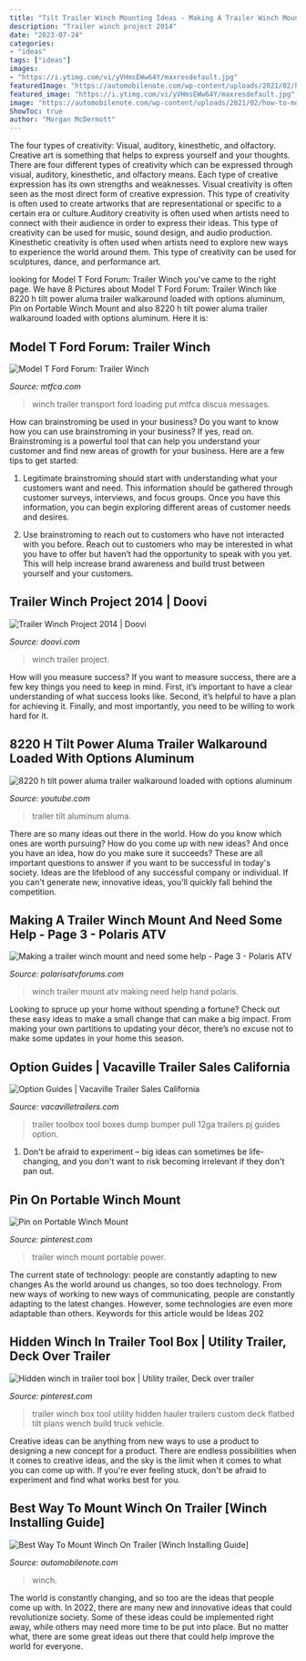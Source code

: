 ```yaml
---
title: "Tilt Trailer Winch Mounting Ideas - Making A Trailer Winch Mount And Need Some Help"
description: "Trailer winch project 2014"
date: "2023-07-24"
categories:
- "ideas"
tags: ["ideas"]
images:
- "https://i.ytimg.com/vi/yVHmsEWw64Y/maxresdefault.jpg"
featuredImage: "https://automobilenote.com/wp-content/uploads/2021/02/how-to-mount-a-winch-on-a-trailer-768x369.jpg"
featured_image: "https://i.ytimg.com/vi/yVHmsEWw64Y/maxresdefault.jpg"
image: "https://automobilenote.com/wp-content/uploads/2021/02/how-to-mount-a-winch-on-a-trailer-768x369.jpg"
ShowToc: true
author: "Morgan McDermott"
---
```



The four types of creativity: Visual, auditory, kinesthetic, and olfactory.
Creative art is something that helps to express yourself and your thoughts. There are four different types of creativity which can be expressed through visual, auditory, kinesthetic, and olfactory means. Each type of creative expression has its own strengths and weaknesses. Visual creativity is often seen as the most direct form of creative expression. This type of creativity is often used to create artworks that are representational or specific to a certain era or culture.Auditory creativity is often used when artists need to connect with their audience in order to express their ideas. This type of creativity can be used for music, sound design, and audio production. Kinesthetic creativity is often used when artists need to explore new ways to experience the world around them. This type of creativity can be used for sculptures, dance, and performance art.

	

		
looking for Model T Ford Forum: Trailer Winch you've came to the right page. We have 8 Pictures about Model T Ford Forum: Trailer Winch like 8220 h tilt power aluma trailer walkaround loaded with options aluminum, Pin on Portable Winch Mount and also 8220 h tilt power aluma trailer walkaround loaded with options aluminum. Here it is:
		
    
## Model T Ford Forum: Trailer Winch

<img loading=lazy src="http://www.mtfca.com/discus/messages/179374/241086.jpg" onerror="this.onerror=null;this.src='https://tse1.mm.bing.net/th?id=OIP.h173Y2UWZPSrSrmfzFNSuwHaFj&amp;pid=15.1';" alt="Model T Ford Forum: Trailer Winch">

_Source: mtfca.com_

>winch trailer transport ford loading put mtfca discus messages. 

	

How can brainstroming be used in your business?
Do you want to know how you can use brainstroming in your business? If yes, read on. Brainstroming is a powerful tool that can help you understand your customer and find new areas of growth for your business. Here are a few tips to get started:
1. Legitimate brainstroming should start with understanding what your customers want and need. This information should be gathered through customer surveys, interviews, and focus groups. Once you have this information, you can begin exploring different areas of customer needs and desires.

2. Use brainstroming to reach out to customers who have not interacted with you before. Reach out to customers who may be interested in what you have to offer but haven’t had the opportunity to speak with you yet. This will help increase brand awareness and build trust between yourself and your customers.


    
## Trailer Winch Project 2014 | Doovi

<img loading=lazy src="https://i.ytimg.com/vi/PbitXiTedY4/maxresdefault.jpg" onerror="this.onerror=null;this.src='https://tse3.mm.bing.net/th?id=OIP.6TNcqpQLAidVhsl3WV1N4QHaEK&amp;pid=15.1';" alt="Trailer Winch Project 2014 | Doovi">

_Source: doovi.com_

>winch trailer project. 

	

How will you measure success?
If you want to measure success, there are a few key things you need to keep in mind. First, it’s important to have a clear understanding of what success looks like. Second, it’s helpful to have a plan for achieving it. Finally, and most importantly, you need to be willing to work hard for it.

    
## 8220 H Tilt Power Aluma Trailer Walkaround Loaded With Options Aluminum

<img loading=lazy src="https://i.ytimg.com/vi/yVHmsEWw64Y/maxresdefault.jpg" onerror="this.onerror=null;this.src='https://tse3.mm.bing.net/th?id=OIP.wvPxkyXMhDvFJj28arrd5gHaEK&amp;pid=15.1';" alt="8220 h tilt power aluma trailer walkaround loaded with options aluminum">

_Source: youtube.com_

>trailer tilt aluminum aluma. 

	

There are so many ideas out there in the world. How do you know which ones are worth pursuing? How do you come up with new ideas? And once you have an idea, how do you make sure it succeeds? These are all important questions to answer if you want to be successful in today's society. Ideas are the lifeblood of any successful company or individual. If you can't generate new, innovative ideas, you'll quickly fall behind the competition.

    
## Making A Trailer Winch Mount And Need Some Help - Page 3 - Polaris ATV

<img loading=lazy src="http://www.polarisatvforums.com/forums/attachments/atv-general-discussion/11438d1364656008-making-trailer-winch-mount-need-some-help-img-20130328-00087.jpg" onerror="this.onerror=null;this.src='https://tse2.mm.bing.net/th?id=OIP.QeWr_b8P-ilttH5gVXkmyAHaFj&amp;pid=15.1';" alt="Making a trailer winch mount and need some help - Page 3 - Polaris ATV">

_Source: polarisatvforums.com_

>winch trailer mount atv making need help hand polaris. 

	

Looking to spruce up your home without spending a fortune? Check out these easy ideas to make a small change that can make a big impact. From making your own partitions to updating your décor, there’s no excuse not to make some updates in your home this season.

    
## Option Guides | Vacaville Trailer Sales California

<img loading=lazy src="https://www.vacavilletrailers.com/fckimages/page/option-guides/Bumper-Pull-Dump-Trailer-Toolbox-12ga.jpg" onerror="this.onerror=null;this.src='https://tse1.mm.bing.net/th?id=OIP.NxezoAZkonbWkaFyuFPLzwHaE7&amp;pid=15.1';" alt="Option Guides | Vacaville Trailer Sales California">

_Source: vacavilletrailers.com_

>trailer toolbox tool boxes dump bumper pull 12ga trailers pj guides option. 

	

1. Don't be afraid to experiment – big ideas can sometimes be life-changing, and you don't want to risk becoming irrelevant if they don't pan out.

    
## Pin On Portable Winch Mount

<img loading=lazy src="https://i.pinimg.com/originals/92/8a/30/928a3058bb1de8098bd4364d2365070d.jpg" onerror="this.onerror=null;this.src='https://tse1.mm.bing.net/th?id=OIP.pUVIoeEMBlGN_zUDBwjvmwHaFj&amp;pid=15.1';" alt="Pin on Portable Winch Mount">

_Source: pinterest.com_

>trailer winch mount portable power. 

	

The current state of technology: people are constantly adapting to new changes
As the world around us changes, so too does technology. From new ways of working to new ways of communicating, people are constantly adapting to the latest changes. However, some technologies are even more adaptable than others. Keywords for this article would be Ideas 202
    
## Hidden Winch In Trailer Tool Box | Utility Trailer, Deck Over Trailer

<img loading=lazy src="https://i.pinimg.com/originals/00/3d/f0/003df0a569970e9866e828fcc5e86d29.jpg" onerror="this.onerror=null;this.src='https://tse3.mm.bing.net/th?id=OIP.Wmy52O9BPjIJCVrqUP6_4AHaFj&amp;pid=15.1';" alt="Hidden winch in trailer tool box | Utility trailer, Deck over trailer">

_Source: pinterest.com_

>trailer winch box tool utility hidden hauler trailers custom deck flatbed tilt plans wench build truck vehicle. 

	

Creative ideas can be anything from new ways to use a product to designing a new concept for a product. There are endless possibilities when it comes to creative ideas, and the sky is the limit when it comes to what you can come up with. If you're ever feeling stuck, don't be afraid to experiment and find what works best for you.

    
## Best Way To Mount Winch On Trailer [Winch Installing Guide]

<img loading=lazy src="https://automobilenote.com/wp-content/uploads/2021/02/how-to-mount-a-winch-on-a-trailer-768x369.jpg" onerror="this.onerror=null;this.src='https://tse1.mm.bing.net/th?id=OIP.FrIyEcQ_sozWf3XEgu0zgwHaDj&amp;pid=15.1';" alt="Best Way To Mount Winch On Trailer [Winch Installing Guide]">

_Source: automobilenote.com_

>winch. 

	

The world is constantly changing, and so too are the ideas that people come up with. In 2022, there are many new and innovative ideas that could revolutionize society. Some of these ideas could be implemented right away, while others may need more time to be put into place. But no matter what, there are some great ideas out there that could help improve the world for everyone.

